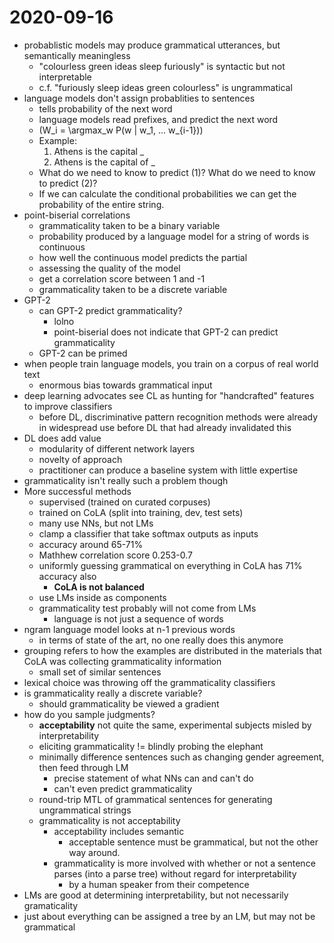 # 2020-09-16

* probablistic models may produce grammatical utterances, but semantically meaningless
  * "colourless green ideas sleep furiously" is syntactic but not interpretable
  * c.f. "furiously sleep ideas green colourless" is ungrammatical
* language models don't assign probablities to sentences
  * tells probability of the next word
  * language models read prefixes, and predict the next word
  * \(W_i = \argmax_w P(w | w_1, ... w_{i-1})\)
  * Example:
    1. Athens is the capital _
    2. Athens is the capital of _
  * What do we need to know to predict (1)? What do we need to know to predict (2)?
  * If we can calculate the conditional probabilities we can get the probability of the entire string.
* point-biserial correlations
  * grammaticality taken to be a binary variable
  * probability produced by a language model for a string of words is continuous
  * how well the continuous model predicts the partial 
  * assessing the quality of the model
  * get a correlation score between 1 and -1
  * grammaticality taken to be a discrete variable
* GPT-2
  * can GPT-2 predict grammaticality?
    * lolno
    * point-biserial does not indicate that GPT-2 can predict grammaticality
  * GPT-2 can be primed
* when people train language models, you train on a corpus of real world text
  * enormous bias towards grammatical input
* deep learning advocates see CL as hunting for "handcrafted" features to improve classifiers
  * before DL, discriminative pattern recognition methods were already in widespread use before DL that had already invalidated this
* DL does add value
  * modularity of different network layers
  * novelty of approach
  * practitioner can produce a baseline system with little expertise
* grammaticality isn't really such a problem though
* More successful methods
  * supervised (trained on curated corpuses)
  * trained on CoLA (split into training, dev, test sets)
  * many use NNs, but not LMs
  * clamp a classifier that take softmax outputs as inputs
  * accuracy around 65-71%
  * Mathhew correlation score 0.253-0.7
  * uniformly guessing grammatical on everything in CoLA has 71% accuracy also 
    * **CoLA is not balanced**
  * use LMs inside as components
  * grammaticality test probably will not come from LMs
    * language is not just a sequence of words
* ngram language model looks at n-1 previous words
  * in terms of state of the art, no one really does this anymore
* grouping refers to how the examples are distributed in the materials that CoLA was collecting grammaticality information
  * small set of similar sentences
* lexical choice was throwing off the grammaticality classifiers
* is grammaticality really a discrete variable?
  * should grammaticality be viewed a gradient
* how do you sample judgments?
  * **acceptability** not quite the same, experimental subjects misled by interpretability
  * eliciting grammaticality != blindly probing the elephant
  * minimally difference sentences such as changing gender agreement, then feed through LM
    * precise statement of what NNs can and can't do
    * can't even predict grammaticality
  * round-trip MTL of grammatical sentences for generating ungrammatical strings
  * grammaticality is not acceptability
    * acceptability includes semantic
      * acceptable sentence must be grammatical, but not the other way around.
    * grammaticality is more involved with whether or not a sentence parses (into a parse tree) without regard for interpretability
      * by a human speaker from their competence
* LMs are good at determining interpretability, but not necessarily gramaticality
* just about everything can be assigned a tree by an LM, but may not be grammatical